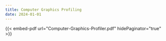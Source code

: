 ```yaml
---
title: Computer Graphics Profiling
date: 2024-01-01
---
```


{{< embed-pdf url="Computer-Graphics-Profiler.pdf" hidePaginator="true" >}}

